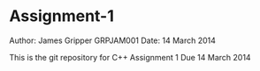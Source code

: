 Assignment-1
============
Author: James Gripper
        GRPJAM001
Date:   14 March 2014

This is the git repository for C++ Assignment 1
Due 14 March 2014
